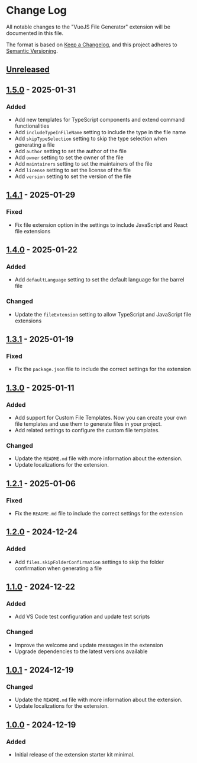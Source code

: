 # Change Log

All notable changes to the "VueJS File Generator" extension will be documented in this file.

The format is based on [Keep a Changelog](https://keepachangelog.com/en/1.0.0/),
and this project adheres to [Semantic Versioning](https://semver.org/spec/v2.0.0.html).

## [Unreleased]

## [1.5.0] - 2025-01-31

### Added

- Add new templates for TypeScript components and extend command functionalities
- Add `includeTypeInFileName` setting to include the type in the file name
- Add `skipTypeSelection` setting to skip the type selection when generating a file
- Add `author` setting to set the author of the file
- Add `owner` setting to set the owner of the file
- Add `maintainers` setting to set the maintainers of the file
- Add `license` setting to set the license of the file
- Add `version` setting to set the version of the file

## [1.4.1] - 2025-01-29

### Fixed

- Fix file extension option in the settings to include JavaScript and React file extensions

## [1.4.0] - 2025-01-22

### Added

- Add `defaultLanguage` setting to set the default language for the barrel file

### Changed

- Update the `fileExtension` setting to allow TypeScript and JavaScript file extensions

## [1.3.1] - 2025-01-19

### Fixed

- Fix the `package.json` file to include the correct settings for the extension

## [1.3.0] - 2025-01-11

### Added

- Add support for Custom File Templates. Now you can create your own file templates and use them to generate files in your project.
- Add related settings to configure the custom file templates.

### Changed

- Update the `README.md` file with more information about the extension.
- Update localizations for the extension.

## [1.2.1] - 2025-01-06

### Fixed

- Fix the `README.md` file to include the correct settings for the extension

## [1.2.0] - 2024-12-24

### Added

- Add `files.skipFolderConfirmation` settings to skip the folder confirmation when generating a file

## [1.1.0] - 2024-12-22

### Added

- Add VS Code test configuration and update test scripts

### Changed

- Improve the welcome and update messages in the extension
- Upgrade dependencies to the latest versions available

## [1.0.1] - 2024-12-19

### Changed

- Update the `README.md` file with more information about the extension.
- Update localizations for the extension.

## [1.0.0] - 2024-12-19

### Added

- Initial release of the extension starter kit minimal.

[unreleased]: https://github.com/ManuelGil/vscode-typescript-generator/compare/v1.5.0...HEAD
[1.5.0]: https://github.com/ManuelGil/vscode-typescript-generator/compare/v1.4.1...v1.5.0
[1.4.1]: https://github.com/ManuelGil/vscode-typescript-generator/compare/v1.4.0...v1.4.1
[1.4.0]: https://github.com/ManuelGil/vscode-typescript-generator/compare/v1.3.1...v1.4.0
[1.3.1]: https://github.com/ManuelGil/vscode-typescript-generator/compare/v1.3.0...v1.3.1
[1.3.0]: https://github.com/ManuelGil/vscode-typescript-generator/compare/v1.2.1...v1.3.0
[1.2.1]: https://github.com/ManuelGil/vscode-typescript-generator/compare/v1.2.0...v1.2.1
[1.2.0]: https://github.com/ManuelGil/vscode-typescript-generator/compare/v1.1.0...v1.2.0
[1.1.0]: https://github.com/ManuelGil/vscode-typescript-generator/compare/v1.0.1...v1.1.0
[1.0.1]: https://github.com/ManuelGil/vscode-typescript-generator/compare/v1.0.0...v1.0.1
[1.0.0]: https://github.com/ManuelGil/vscode-typescript-generator/releases/tag/v1.0.0
